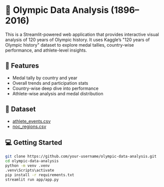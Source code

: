 # 🏅 Olympic Data Analysis (1896–2016)

This is a Streamlit-powered web application that provides interactive visual analysis of 120 years of Olympic history. It uses Kaggle’s "120 years of Olympic history" dataset to explore medal tallies, country-wise performance, and athlete-level insights.

## 🚀 Features
- Medal tally by country and year
- Overall trends and participation stats
- Country-wise deep dive into performance
- Athlete-wise analysis and medal distribution

## 📂 Dataset
- [athlete_events.csv](https://www.kaggle.com/datasets/heesoo37/120-years-of-olympic-history-athletes-and-results)
- [noc_regions.csv](https://www.kaggle.com/datasets/heesoo37/120-years-of-olympic-history-athletes-and-results)

## 💻 Getting Started

```bash
git clone https://github.com/your-username/olympic-data-analysis.git
cd olympic-data-analysis
python -m venv .venv
.venv\Scripts\activate
pip install -r requirements.txt
streamlit run app/app.py
```
